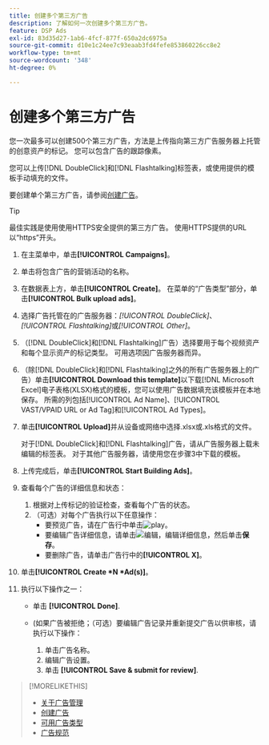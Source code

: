 ```yaml
---
title: 创建多个第三方广告
description: 了解如何一次创建多个第三方广告。
feature: DSP Ads
exl-id: 83d35d27-1ab6-4fcf-877f-650a2dc6975a
source-git-commit: d10e1c24ee7c93eaab3fd4fefe853860226cc8e2
workflow-type: tm+mt
source-wordcount: '348'
ht-degree: 0%

---
```


# 创建多个第三方广告

您一次最多可以创建500个第三方广告，方法是上传指向第三方广告服务器上托管的创意资产的标记。 您可以包含广告的跟踪像素。<!-- The bulksheet template for other ad servers says you can include 200. Which is it: 200 or 500? -->

您可以上传[!DNL DoubleClick]和[!DNL Flashtalking]标签表，或使用提供的模板手动填充的文件。

要创建单个第三方广告，请参阅[创建广告](ad-create.md)。

>[!TIP]
>
> 最佳实践是使用使用HTTPS安全提供的第三方广告。 使用HTTPS提供的URL以“https”开头。

1. 在主菜单中，单击&#x200B;**[!UICONTROL Campaigns]**。

1. 单击将包含广告的营销活动的名称。

1. 在数据表上方，单击&#x200B;**[!UICONTROL Create]**。 在菜单的“广告类型”部分，单击&#x200B;**[!UICONTROL Bulk upload ads]**。

1. 选择广告托管在的广告服务器：*[!UICONTROL DoubleClick]*、*[!UICONTROL Flashtalking]*&#x200B;或&#x200B;*[!UICONTROL Other]*。

1. （[!DNL DoubleClick]和[!DNL Flashtalking]广告）选择要用于每个视频资产和每个显示资产的标记类型。 可用选项因广告服务器而异。

1. （除[!DNL DoubleClick]和[!DNL Flashtalking]之外的所有广告服务器上的广告）单击&#x200B;**[!UICONTROL Download this template]**&#x200B;以下载[!DNL Microsoft Excel]电子表格(XLSX)格式的模板，您可以使用广告数据填充该模板并在本地保存。 所需的列包括[!UICONTROL Ad Name]、[!UICONTROL VAST/VPAID URL or Ad Tag]和[!UICONTROL Ad Types]。

1. 单击&#x200B;**[!UICONTROL Upload]**&#x200B;并从设备或网络中选择.xlsx或.xls格式的文件。

   对于[!DNL DoubleClick]和[!DNL Flashtalking]广告，请从广告服务器上载未编辑的标签表。 对于其他广告服务器，请使用您在步骤3中下载的模板。

1. 上传完成后，单击&#x200B;**[!UICONTROL Start Building Ads]**。

1. 查看每个广告的详细信息和状态：

   1. 根据对上传标记的验证检查，查看每个广告的状态。
   1. （可选）对每个广告执行以下任意操作：
      * 要预览广告，请在广告行中单击![play](/help/dsp/assets/play.png)。
      * 要编辑广告详细信息，请单击![编辑](/help/dsp/assets/edit.png)，编辑详细信息，然后单击&#x200B;**保存**。
      * 要删除广告，请单击广告行中的&#x200B;**[!UICONTROL X]**。

1. 单击&#x200B;**[!UICONTROL Create *N *Ad(s)]**。

1. 执行以下操作之一：

   * 单击 **[!UICONTROL Done]**.

   * (如果广告被拒绝；（可选）要编辑广告记录并重新提交广告以供审核，请执行以下操作：
      1. 单击广告名称。
      1. 编辑广告设置。
      1. 单击 **[!UICONTROL Save & submit for review]**.

>[!MORELIKETHIS]
>
>* [关于广告管理](ad-about.md)
>* [创建广告](ad-create.md)
>* [可用广告类型](ad-types.md)
>* [广告规范](/help/dsp/assets/ad-specs.pdf)

